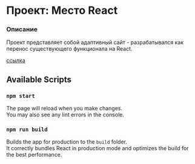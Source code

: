 # Проект: Место React

### Описание

Проект представляет собой адаптивный сайт - разрабатывался как перенос существующего функционала на React.

[ссылка](https://eysaveleva.github.io/react-mesto-auth/)

## Available Scripts

### `npm start`

The page will reload when you make changes.\
You may also see any lint errors in the console.

### `npm run build`

Builds the app for production to the `build` folder.\
It correctly bundles React in production mode and optimizes the build for the best performance.
